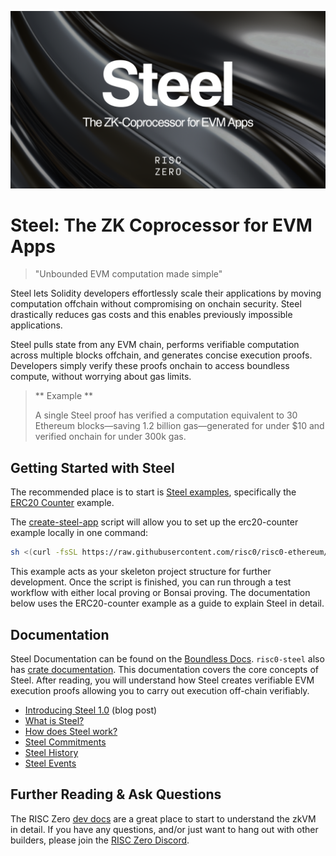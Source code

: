 ![Steel banner](./steel-banner.png)

# Steel: The ZK Coprocessor for EVM Apps

> "Unbounded EVM computation made simple"

Steel lets Solidity developers effortlessly scale their applications by moving computation offchain without compromising on onchain security. Steel drastically reduces gas costs and this enables previously impossible applications.

Steel pulls state from any EVM chain, performs verifiable computation across multiple blocks offchain, and generates concise execution proofs. Developers simply verify these proofs onchain to access boundless compute, without worrying about gas limits.

> ** Example **
>
> A single Steel proof has verified a computation equivalent to 30 Ethereum blocks—saving 1.2 billion gas—generated for under $10 and verified onchain for under 300k gas.

## Getting Started with Steel

The recommended place is to start is [Steel examples], specifically the [ERC20 Counter] example.

The [create-steel-app] script will allow you to set up the erc20-counter example locally in one command:

```sh
sh <(curl -fsSL https://raw.githubusercontent.com/risc0/risc0-ethereum/refs/heads/release-3.0/crates/steel/docs/create-steel-app/create-steel-app)
```

This example acts as your skeleton project structure for further development. Once the script is finished, you can run through a test workflow with either local proving or Bonsai proving. The documentation below uses the ERC20-counter example as a guide to explain Steel in detail.

## Documentation

Steel Documentation can be found on the [Boundless Docs]. `risc0-steel` also has [crate documentation]. This documentation covers the core concepts of Steel. After reading, you will understand how Steel creates verifiable EVM execution proofs allowing you to carry out execution off-chain verifiably.

- [Introducing Steel 1.0] (blog post)
- [What is Steel?]
- [How does Steel work?]
- [Steel Commitments]
- [Steel History]
- [Steel Events]

## Further Reading & Ask Questions

The RISC Zero [dev docs][dev-docs] are a great place to start to understand the zkVM in detail. If you have any questions, and/or just want to hang out with other builders, please join the [RISC Zero Discord][risczero-discord].

[Steel examples]: https://github.com/risc0/risc0-ethereum/blob/main/examples
[ERC20 Counter]: https://github.com/risc0/risc0-ethereum/blob/main/examples/erc20-counter
[create-steel-app]: https://github.com/risc0/risc0-ethereum/blob/main/crates/steel/docs/create-steel-app
[crate documentation]: https://risc0.github.io/risc0-ethereum/risc0_steel/
[Introducing Steel 1.0]: https://risczero.com/blog/introducing-steel-1.0]
[Boundless Docs]: https://docs.beboundless.xyz/developers/steel/what-is-steel
[What is Steel?]: https://docs.beboundless.xyz/developers/steel/what-is-steel
[How does Steel work?]: https://docs.beboundless.xyz/developers/steel/how-it-works
[Steel Commitments]: https://docs.beboundless.xyz/developers/steel/commitments
[Steel History]: https://docs.beboundless.xyz/developers/steel/history
[Steel Events]: https://docs.beboundless.xyz/developers/steel/events
[dev-docs]: https://dev.risczero.com/api/
[risczero-discord]: https://discord.com/invite/risczero
